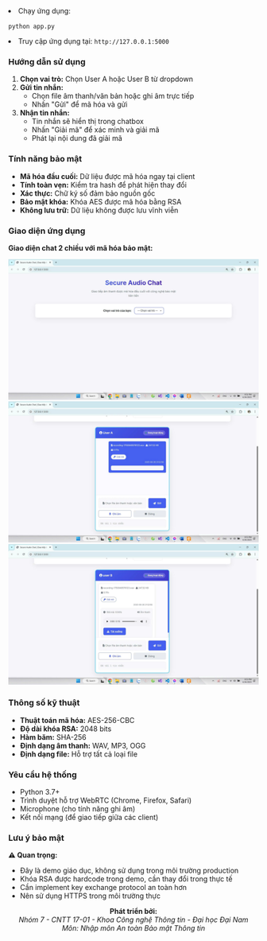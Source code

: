 

<li>Chạy ứng dụng:
    <pre><code>python app.py</code></pre>
  </li>
  <li>Truy cập ứng dụng tại: <code>http://127.0.0.1:5000</code></li>
</ol>

<h3>Hướng dẫn sử dụng</h3>
<ol>
  <li><strong>Chọn vai trò:</strong> Chọn User A hoặc User B từ dropdown</li>
  <li><strong>Gửi tin nhắn:</strong>
    <ul>
      <li>Chọn file âm thanh/văn bản hoặc ghi âm trực tiếp</li>
      <li>Nhấn "Gửi" để mã hóa và gửi</li>
    </ul>
  </li>
  <li><strong>Nhận tin nhắn:</strong>
    <ul>
      <li>Tin nhắn sẽ hiển thị trong chatbox</li>
      <li>Nhấn "Giải mã" để xác minh và giải mã</li>
      <li>Phát lại nội dung đã giải mã</li>
    </ul>
  </li>
</ol>

<h3>Tính năng bảo mật</h3>
<ul>
  <li><strong>Mã hóa đầu cuối:</strong> Dữ liệu được mã hóa ngay tại client</li>
  <li><strong>Tính toàn vẹn:</strong> Kiểm tra hash để phát hiện thay đổi</li>
  <li><strong>Xác thực:</strong> Chữ ký số đảm bảo nguồn gốc</li>
  <li><strong>Bảo mật khóa:</strong> Khóa AES được mã hóa bằng RSA</li>
  <li><strong>Không lưu trữ:</strong> Dữ liệu không được lưu vĩnh viễn</li>
</ul>

<h3>Giao diện ứng dụng</h3>
<p><strong>Giao diện chat 2 chiều với mã hóa bảo mật:</strong></p>
<p align="center">
  <img src="https://github.com/minhson11/NHOM_7-NGUYEN_MINH_SON/blob/main/1.jpg" alt="Giao diện chat bảo mật" width="800">
  <img src="https://github.com/minhson11/NHOM_7-NGUYEN_MINH_SON/blob/main/2.jpg" alt="Giao diện chat bảo mật" width="800">
  <img src="https://github.com/minhson11/NHOM_7-NGUYEN_MINH_SON/blob/main/3.jpg" alt="Giao diện chat bảo mật" width="800">
</p>

<h3>Thông số kỹ thuật</h3>
<ul>
  <li><strong>Thuật toán mã hóa:</strong> AES-256-CBC</li>
  <li><strong>Độ dài khóa RSA:</strong> 2048 bits</li>
  <li><strong>Hàm băm:</strong> SHA-256</li>
  <li><strong>Định dạng âm thanh:</strong> WAV, MP3, OGG</li>
  <li><strong>Định dạng file:</strong> Hỗ trợ tất cả loại file</li>
</ul>

<h3>Yêu cầu hệ thống</h3>
<ul>
  <li>Python 3.7+</li>
  <li>Trình duyệt hỗ trợ WebRTC (Chrome, Firefox, Safari)</li>
  <li>Microphone (cho tính năng ghi âm)</li>
  <li>Kết nối mạng (để giao tiếp giữa các client)</li>
</ul>

<h3>Lưu ý bảo mật</h3>
<p><strong>⚠️ Quan trọng:</strong></p>
<ul>
  <li>Đây là demo giáo dục, không sử dụng trong môi trường production</li>
  <li>Khóa RSA được hardcode trong demo, cần thay đổi trong thực tế</li>
  <li>Cần implement key exchange protocol an toàn hơn</li>
  <li>Nên sử dụng HTTPS trong môi trường thực</li>
</ul>

<p align="center">
  <strong>Phát triển bởi:</strong><br>
  <em>Nhóm 7 - CNTT 17-01 - Khoa Công nghệ Thông tin - Đại học Đại Nam</em><br>
  <em>Môn: Nhập môn An toàn Bảo mật Thông tin</em>
</p>
